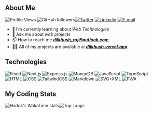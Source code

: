 ## About Me

![Profile Views](https://komarev.com/ghpvc/?username=dilkhush-raj&style=flat) ![GitHub followers](https://img.shields.io/github/followers/dilkhush-raj?style=flat)[![Twitter](https://img.shields.io/badge/Twitter-000000.svg?logo=x&logoColor=white)](https://x.com/dilkhush_codes) [![LinkedIn](https://img.shields.io/badge/LinkedIn-0077b7.svg?logo=linkedin&logoColor=white)](https://linkedin.com/in/dilkhush-raj) [![E-mail](https://img.shields.io/badge/Email-c14438.svg?logo=gmail&logoColor=white)](mailto:dilkhush_raj@outlook.com)

- 🌱 I’m currently learning about _Web Technologies_
- 💬 Ask me about _web projects_
- 📫 How to reach me **_<a href="mailto:dilkhush_raj@outlook.com">dilkhush_raj@outlook.com</a>_**
- 👨‍💻 All of my projects are available at **_[dilkhush.vercel.app](https://dilkhush.vercel.app)_**

## Technologies

![React](https://img.shields.io/badge/React-20232a.svg?logo=react&logoColor=%2361DAFB) ![Next.js](https://img.shields.io/badge/Next.js-111123.svg?logo=next.js&logoColor=white) ![Express.js](https://img.shields.io/badge/Express.js-404d59.svg?logo=express&logoColor=white) ![MongoDB](https://img.shields.io/badge/MongoDB-00684a.svg?logo=mongodb&logoColor=00ed64) ![JavaScript](https://img.shields.io/badge/JavaScript-20232a.svg?logo=javascript&logoColor=F7DF1E) ![TypeScript](https://img.shields.io/badge/TypeScript-007ACC.svg?logo=typescript&logoColor=white) ![HTML](https://img.shields.io/badge/HTML-E34F26.svg?logo=html5&logoColor=white) ![CSS](https://img.shields.io/badge/CSS-1572B6.svg?logo=css3&logoColor=white) ![TailwindCSS](https://img.shields.io/badge/TailwindCSS-0f1419.svg?logo=tailwindcss&logoColor=00acc1)  ![Markdown](https://img.shields.io/badge/Markdown-000000.svg?logo=markdown&logoColor=white) ![SVG+XML](https://img.shields.io/badge/SVG%2BXML-e0982c.svg?logo=svg&logoColor=white) ![PWA](https://img.shields.io/badge/PWA-5a0ec8.svg?logo=pwa&logoColor=00a9ff)


## My Coding Stats

![Harlok's WakaTime stats](https://github-readme-stats.vercel.app/api/wakatime?username=dilkhush&layout=compact&theme=transparent&hide_border=true)![Top Langs](https://github-readme-stats.vercel.app/api/top-langs/?username=dilkhush-raj&layout=compact&theme=transparent&hide_border=true)
<!-- <a href="https://www.buymeacoffee.com/dilkhush" target="_blank"><img src="https://cdn.buymeacoffee.com/buttons/v2/default-yellow.png" alt="Buy Me A Coffee" style="height: 60px !important;width: 217px !important;" ></a>
-->
